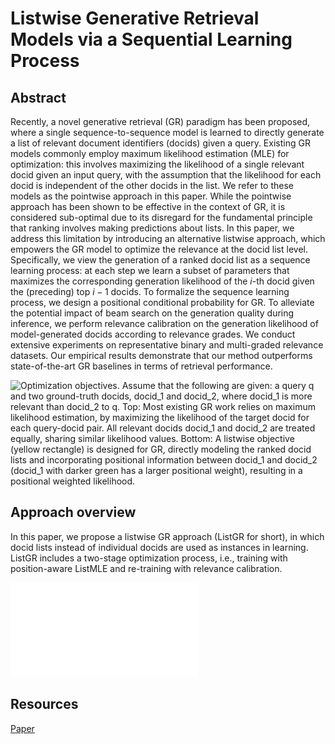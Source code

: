 # Listwise Generative Retrieval Models via a Sequential Learning Process

## Abstract
Recently, a novel generative retrieval (GR) paradigm has been proposed, where a single sequence-to-sequence model is learned to directly generate a list of relevant document identifiers (docids) given a query. Existing GR models commonly employ maximum likelihood estimation (MLE) for optimization: this involves maximizing the likelihood of a single relevant docid given an input query,  with the assumption that the likelihood for each docid is independent of the other docids in the list. We refer to these models as the pointwise approach in this paper. While the pointwise approach has been shown to be effective in the context of GR, it is considered sub-optimal due to its disregard for the fundamental principle that ranking involves making predictions about lists. In this paper, we address this limitation by introducing an alternative listwise approach, which empowers the GR model to optimize the relevance at the docid list level. Specifically, we view the generation of a ranked docid list as a sequence learning process: at each step we learn a subset of parameters that maximizes the corresponding generation likelihood of the $i$-th docid given the (preceding) top $i-1$ docids. To formalize the sequence learning process, we design a positional conditional probability for GR. To alleviate the potential impact of beam search on the generation quality during inference, we perform relevance calibration on the generation likelihood of model-generated docids according to relevance grades. We conduct extensive experiments on representative binary and multi-graded relevance datasets. Our empirical results demonstrate that our method outperforms state-of-the-art GR baselines in terms of retrieval performance.


![Optimization objectives. Assume that the following are given: a query $q$ and two ground-truth docids, $docid_1$ and $docid_2$, where $docid_1$ is more relevant than $docid_2$ to $q$. Top: Most existing GR work relies on maximum likelihood estimation, by maximizing the likelihood of the target docid for each query-docid pair. All relevant docids $docid_1$ and $docid_2$ are treated equally, sharing similar likelihood values. Bottom: A listwise objective (yellow rectangle) is designed for GR, directly modeling the ranked docid lists and incorporating positional information between $docid_1$ and $docid_2$ ($docid_1$ with darker green has a larger positional weight), resulting in a positional weighted likelihood.](/workspaces/ListGR/resources/contrast.png)

## Approach overview

In this paper, we propose a listwise GR approach (ListGR for short), in which docid lists instead of individual docids are used as instances in learning. ListGR includes a two-stage optimization process, i.e., training with position-aware ListMLE and re-training with relevance calibration. 

![Overview of the two-stage listwise learning methods, which consists of a training stage using listwise loss and a re-training stage with relevance calibration based on the trained model.](resources/two-stage.pdf)

## Resources

[Paper](resources/ListGR-with-DOI.pdf)
